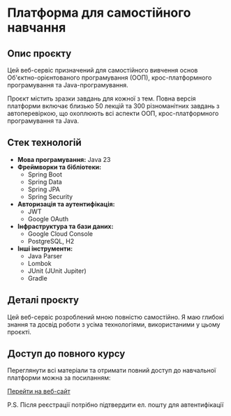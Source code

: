 # Платформа для самостійного навчання

## Опис проєкту

Цей веб-сервіс призначений для самостійного вивчення основ Об'єктно-орієнтованого програмування (ООП), крос-платформного
програмування та Java-програмування.

Проєкт містить зразки завдань для кожної з тем. Повна версія платформи включає близько 50 лекцій та 300 різноманітних
завдань з автоперевіркою, що охоплюють всі аспекти ООП, крос-платформного програмування та Java.

## Стек технологій

- **Мова програмування:** Java 23
- **Фреймворки та бібліотеки:**
    - Spring Boot
    - Spring Data
    - Spring JPA
    - Spring Security
- **Авторизація та аутентифікація:**
    - JWT
    - Google OAuth
- **Інфраструктура та бази даних:**
    - Google Cloud Console
    - PostgreSQL, H2
- **Інші інструменти:**
    - Java Parser
    - Lombok
    - JUnit (JUnit Jupiter)
    - Gradle

## Деталі проєкту

Цей веб-сервіс розроблений мною повністю самостійно. Я маю глибокі знання та досвід роботи з усіма технологіями,
використаними у цьому проєкті.

## Доступ до повного курсу

Переглянути всі матеріали та отримати повний доступ до навчальної платформи можна за посиланням:  

[Перейти на веб-сайт](https://js-java-learn-app.vercel.app/signup.html)

P.S. Після реєстрації потрібно підтвердити ел. пошту для автентифікації
